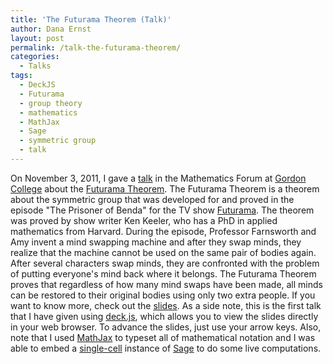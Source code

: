 ```yaml
---
title: 'The Futurama Theorem (Talk)'
author: Dana Ernst
layout: post
permalink: /talk-the-futurama-theorem/
categories:
  - Talks
tags:
  - DeckJS
  - Futurama
  - group theory
  - mathematics
  - MathJax
  - Sage
  - symmetric group
  - talk
---
```

On November 3, 2011, I gave a [talk][1] in the Mathematics Forum at [Gordon College][2] about the [Futurama Theorem][3]. The Futurama Theorem is a theorem about the symmetric group that was developed for and proved in the episode "The Prisoner of Benda" for the TV show [Futurama][4]. The theorem was proved by show writer Ken Keeler, who has a PhD in applied mathematics from Harvard. During the episode, Professor Farnsworth and Amy invent a mind swapping machine and after they swap minds, they realize that the machine cannot be used on the same pair of bodies again. After several characters swap minds, they are confronted with the problem of putting everyone's mind back where it belongs. The Futurama Theorem proves that regardless of how many mind swaps have been made, all minds can be restored to their original bodies using only two extra people. If you want to know more, check out the [slides][1]. As a side note, this is the first talk that I have given using [deck.js][5], which allows you to view the slides directly in your web browser. To advance the slides, just use your arrow keys. Also, note that I used [MathJax][6] to typeset all of mathematical notation and I was able to embed a [single-cell][7] instance of [Sage][8] to do some live computations.

 [1]: http://danaernst.com/talks/DeckJS/GordonTalk/GordonTalk.html
 [2]: http://www.math-cs.gordon.edu
 [3]: http://theinfosphere.org/Futurama_theorem
 [4]: http://en.wikipedia.org/wiki/Futurama
 [5]: http://imakewebthings.github.com/deck.js
 [6]: http://www.mathjax.org/
 [7]: https://github.com/jasongrout/simple-python-db-compute
 [8]: http://sagemath.org
